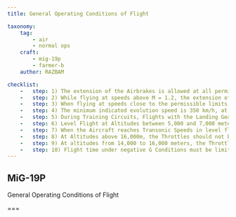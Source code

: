 ```yaml
---
title: General Operating Conditions of Flight

taxonomy:
    tag:
        - air
        - normal ops
    craft: 
        - mig-19p
        - farmer-b
    author: RAZBAM

checklist:
    -   step: 1) The extension of the Airbrakes is allowed at all permissible airspeeds but may cause a slight vibration of the aircraft.
    -   step: 2) While flying at speeds above M = 1.2, the extension of the airbrakes may generate momentary Longitudinal Oscillations.
    -   step: 3) When flying at speeds close to the permissible limits, the following may happen<br />If rudder pedals begin to pulse, stop accelerating.<br />If the Aircraft starts to Oscillate about the Longitudinal Axis, decrease thrust and smoothly pitch up in to a climb to decrease the speed. Extension of the Airbrakes instance may cause an increase in the severity of the Oscillations.
    -   step: 4) The minimum indicated evolution speed is 350 km/h, at this speed the aircraft is stable and controllable.
    -   step: 5) During Training Circuits, Flights with the Landing Gear Extended or Retracted, maintain an IAS of 500 km/h.
    -   step: 6) Level Flight at Altitudes between 5,000 and 7,000 meters and with Afterburners engaged will require a considerable Nose Down Trim position.
    -   step: 7) When the Aircraft reaches Transonic Speeds in level flight, between M = 0.97-1.02, the Altimeter will display an increase in Altitude of about 600 meters and the Variometer might display as much as a 100 m/s climb. After the aircraft transits this speed zone, the Altimeter will decrease and display an Altitude about 100 meters above the actual and the Variometer will return to zero.
    -   step: 8) At Altitudes above 16,000m, the Throttles should not be moved below Military Power, or the Engines will shut down.
    -   step: 9) At altitudes from 14,000 to 16,000 meters, the Throttles should be moved slowly, taking a time of no less than 5 seconds to move from the Idle to Military Power positions.
    -   step: 10) Flight time under negative G Conditions must be limited to 10 seconds if the engines are operating in Military power or Afterburner, or 15 seconds in any other Engine Throttle Setting.
---
```


## MiG-19P 
General Operating Conditions of Flight

===


